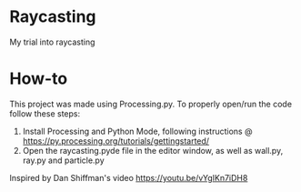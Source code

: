 # Raycasting
My trial into raycasting

# How-to
This project was made using Processing.py. To properly open/run the code follow these steps:
1. Install Processing and Python Mode, following instructions @ https://py.processing.org/tutorials/gettingstarted/
2. Open the raycasting.pyde file in the editor window, as well as wall.py, ray.py and particle.py

Inspired by Dan Shiffman's video https://youtu.be/vYgIKn7iDH8
